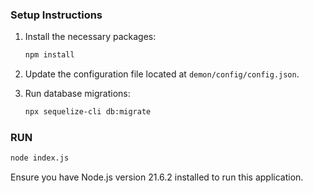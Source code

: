 ### Setup Instructions
1. Install the necessary packages:
   ```bash
   npm install
   ```
2. Update the configuration file located at `demon/config/config.json`.

3. Run database migrations:
   ```bash
   npx sequelize-cli db:migrate
   ```

### RUN
   ```bash
   node index.js
   ```



   Ensure you have Node.js version 21.6.2 installed to run this application.

   